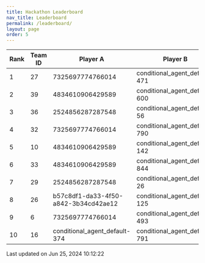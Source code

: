 ```yaml
---
title: Hackathon Leaderboard
nav_title: Leaderboard
permalink: /leaderboard/
layout: page
order: 5
---
```


|Rank            |Team ID         |Player A        |Player B        |Player C        |Total Score     |
|----------------|----------------|----------------|----------------|----------------|----------------|
|1               |27              |7325697774766014|conditional_agent_default-471|conditional_agent_default-908|4475.63         |
|2               |39              |4834610906429589|conditional_agent_default-600|conditional_agent_default-796|3373.07         |
|3               |36              |2524856287287548|conditional_agent_default-56|conditional_agent_default-670|2801.42         |
|4               |32              |7325697774766014|conditional_agent_default-790|conditional_agent_default-980|2153.96         |
|5               |10              |4834610906429589|conditional_agent_default-142|conditional_agent_default-525|1979.0          |
|6               |33              |4834610906429589|conditional_agent_default-844|conditional_agent_default-918|1917.08         |
|7               |29              |2524856287287548|conditional_agent_default-26|conditional_agent_default-292|1913.4          |
|8               |26              |b57c8df1-da33-4f50-a842-3b34cd42ae12|conditional_agent_default-125|conditional_agent_default-159|1860.82         |
|9               |6               |7325697774766014|conditional_agent_default-493|conditional_agent_default-763|1850.67         |
|10              |16              |conditional_agent_default-374|conditional_agent_default-791|eabae978-2dd5-4c2f-bba9-47bed39b0cd4|1777.28         |

Last updated on Jun 25, 2024 10:12:22